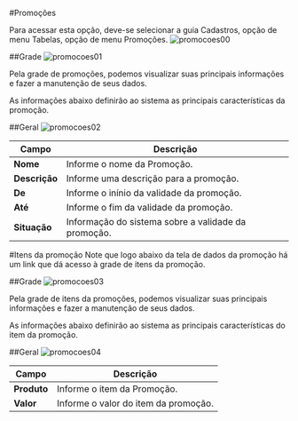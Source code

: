 #Promoções

Para acessar esta opção, deve-se selecionar a guia Cadastros, opção de menu Tabelas, opção de menu Promoções.
![promocoes00](https://raw.githubusercontent.com/netforcews/docs-erp/master/cadastro/imgs/promocoes00.png)

##Grade
![promocoes01](https://raw.githubusercontent.com/netforcews/docs-erp/master/cadastro/imgs/promocoes01.png)

Pela grade de promoções, podemos visualizar suas principais informações e fazer a manutenção de seus dados.

As informações abaixo definirão ao sistema as principais características da promoção.

##Geral
![promocoes02](https://raw.githubusercontent.com/netforcews/docs-erp/master/cadastro/imgs/promocoes02.png)

Campo | Descrição
------|----------
**Nome** | Informe o nome da Promoção.
**Descrição** | Informe uma descrição para a promoção.
**De** | Informe o inínio da validade da promoção.
**Até** | Informe o fim da validade da promoção.
**Situação** | Informação do sistema sobre a validade da promoção.

#Itens da promoção
Note que logo abaixo da tela de dados da promoção há um link que dá acesso à grade de itens da promoção.

##Grade
![promocoes03](https://raw.githubusercontent.com/netforcews/docs-erp/master/cadastro/imgs/promocoes03.png)

Pela grade de itens da promoções, podemos visualizar suas principais informações e fazer a manutenção de seus dados.

As informações abaixo definirão ao sistema as principais características do item da promoção.

##Geral
![promocoes04](https://raw.githubusercontent.com/netforcews/docs-erp/master/cadastro/imgs/promocoes04.png)

Campo | Descrição
------|----------
**Produto** | Informe o item da Promoção.
**Valor** | Informe o valor do item da promoção.



